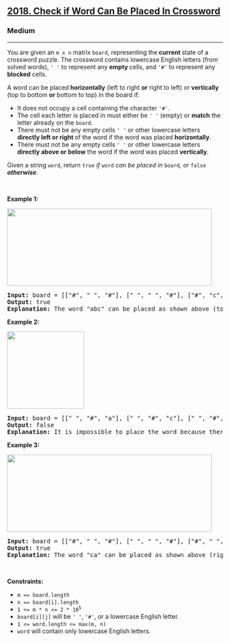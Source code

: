 <h2><a href="https://leetcode.com/problems/check-if-word-can-be-placed-in-crossword/">2018. Check if Word Can Be Placed In Crossword</a></h2><h3>Medium</h3><hr><div><p>You are given an <code>m x n</code> matrix <code>board</code>, representing the<strong> current </strong>state of a crossword puzzle. The crossword contains lowercase English letters (from solved words), <code>' '</code> to represent any <strong>empty </strong>cells, and <code>'#'</code> to represent any <strong>blocked</strong> cells.</p>

<p>A word can be placed<strong> horizontally</strong> (left to right <strong>or</strong> right to left) or <strong>vertically</strong> (top to bottom <strong>or</strong> bottom to top) in the board if:</p>

<ul>
	<li>It does not occupy a cell containing the character <code>'#'</code>.</li>
	<li>The cell each letter is placed in must either be <code>' '</code> (empty) or <strong>match</strong> the letter already on the <code>board</code>.</li>
	<li>There must not be any empty cells <code>' '</code> or other lowercase letters <strong>directly left or right</strong><strong> </strong>of the word if the word was placed <strong>horizontally</strong>.</li>
	<li>There must not be any empty cells <code>' '</code> or other lowercase letters <strong>directly above or below</strong> the word if the word was placed <strong>vertically</strong>.</li>
</ul>

<p>Given a string <code>word</code>, return <code>true</code><em> if </em><code>word</code><em> can be placed in </em><code>board</code><em>, or </em><code>false</code><em> <strong>otherwise</strong></em>.</p>

<p>&nbsp;</p>
<p><strong class="example">Example 1:</strong></p>
<img alt="" src="https://assets.leetcode.com/uploads/2021/10/04/crossword-ex1-1.png" style="width: 478px; height: 180px;">
<pre><strong>Input:</strong> board = [["#", " ", "#"], [" ", " ", "#"], ["#", "c", " "]], word = "abc"
<strong>Output:</strong> true
<strong>Explanation:</strong> The word "abc" can be placed as shown above (top to bottom).
</pre>

<p><strong class="example">Example 2:</strong></p>
<img alt="" src="https://assets.leetcode.com/uploads/2021/10/04/crossword-ex2-1.png" style="width: 180px; height: 180px;">
<pre><strong>Input:</strong> board = [[" ", "#", "a"], [" ", "#", "c"], [" ", "#", "a"]], word = "ac"
<strong>Output:</strong> false
<strong>Explanation:</strong> It is impossible to place the word because there will always be a space/letter above or below it.</pre>

<p><strong class="example">Example 3:</strong></p>
<img alt="" src="https://assets.leetcode.com/uploads/2021/10/04/crossword-ex3-1.png" style="width: 478px; height: 180px;">
<pre><strong>Input:</strong> board = [["#", " ", "#"], [" ", " ", "#"], ["#", " ", "c"]], word = "ca"
<strong>Output:</strong> true
<strong>Explanation:</strong> The word "ca" can be placed as shown above (right to left). 
</pre>

<p>&nbsp;</p>
<p><strong>Constraints:</strong></p>

<ul>
	<li><code>m == board.length</code></li>
	<li><code>n == board[i].length</code></li>
	<li><code>1 &lt;= m * n &lt;= 2 * 10<sup>5</sup></code></li>
	<li><code>board[i][j]</code> will be <code>' '</code>, <code>'#'</code>, or a lowercase English letter.</li>
	<li><code>1 &lt;= word.length &lt;= max(m, n)</code></li>
	<li><code>word</code> will contain only lowercase English letters.</li>
</ul>
</div>